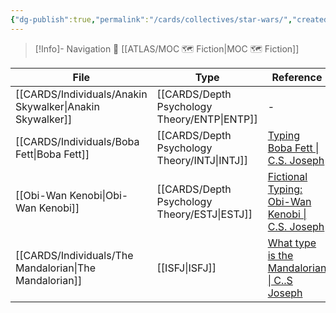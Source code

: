 ```yaml
---
{"dg-publish":true,"permalink":"/cards/collectives/star-wars/","created":"2022-12-13T22:16:55.809+01:00","updated":"2023-04-21T11:52:02.028+02:00"}
---
```


> [!Info]- Navigation 💠
> [[ATLAS/MOC 🗺️ Fiction\|MOC 🗺️ Fiction]] 

| File                                                        | Type                                            | Reference                                                                                                 |
| ----------------------------------------------------------- | ----------------------------------------------- | --------------------------------------------------------------------------------------------------------- |
| [[CARDS/Individuals/Anakin Skywalker\|Anakin Skywalker]] | [[CARDS/Depth Psychology Theory/ENTP\|ENTP]] | \-                                                                                                        |
| [[CARDS/Individuals/Boba Fett\|Boba Fett]]               | [[CARDS/Depth Psychology Theory/INTJ\|INTJ]] | [Typing Boba Fett \| C.S. Joseph](https://csjoseph.life/typing-boba-fett/)                                |
| [[Obi-Wan Kenobi\|Obi-Wan Kenobi]]                       | [[CARDS/Depth Psychology Theory/ESTJ\|ESTJ]] | [Fictional Typing: Obi-Wan Kenobi \| C.S. Joseph](https://csjoseph.life/fictional-typing-obi-wan-kenobi/) |
| [[CARDS/Individuals/The Mandalorian\|The Mandalorian]]   | [[ISFJ\|ISFJ]]                                  | [What type is the Mandalorian \| C..S Joseph](https://csjoseph.life/what-type-is-the-mandalorian/)        |



